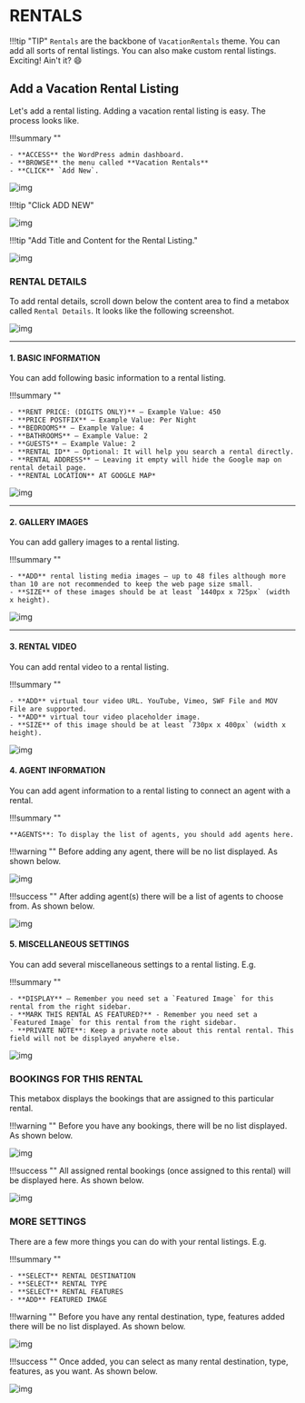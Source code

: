 # RENTALS

!!!tip "TIP"
    `Rentals` are the backbone of `VacationRentals` theme. You can add all sorts of rental listings. You can also make custom rental listings. Exciting! Ain't it? :smile:

## Add a Vacation Rental Listing

Let's add a rental listing. Adding a vacation rental listing is easy. The process looks like.

!!!summary ""

    - **ACCESS** the WordPress admin dashboard.
    - **BROWSE** the menu called **Vacation Rentals**
    - **CLICK** `Add New`.


![img](img/vr-12.jpg)

!!!tip "Click ADD NEW"

![img](img/vr-13.jpg)

!!!tip "Add Title and Content for the Rental Listing."

![img](img/vr-14.jpg)

### RENTAL DETAILS

To add rental details, scroll down below the content area to find a metabox called `Rental Details`. It looks like the following screenshot.

![img](img/vr-15.jpg)

---

#### 1. BASIC INFORMATION

You can add following basic information to a rental listing.

!!!summary ""

    - **RENT PRICE: (DIGITS ONLY)** — Example Value: 450
    - **PRICE POSTFIX** — Example Value: Per Night
    - **BEDROOMS** — Example Value: 4
    - **BATHROOMS** — Example Value: 2
    - **GUESTS** — Example Value: 2
    - **RENTAL ID** — Optional: It will help you search a rental directly.
    - **RENTAL ADDRESS** — Leaving it empty will hide the Google map on rental detail page.
    - **RENTAL LOCATION** AT GOOGLE MAP*

![img](img/vr-16.jpg)

---

#### 2. GALLERY IMAGES

You can add gallery images to a rental listing.

!!!summary ""

    - **ADD** rental listing media images — up to 48 files although more than 10 are not recommended to keep the web page size small.
    - **SIZE** of these images should be at least `1440px x 725px` (width x height).

![img](img/vr-17.jpg)

---

#### 3. RENTAL VIDEO

You can add rental video to a rental listing.

!!!summary ""

    - **ADD** virtual tour video URL. YouTube, Vimeo, SWF File and MOV File are supported.
    - **ADD** virtual tour video placeholder image. 
    - **SIZE** of this image should be at least `730px x 400px` (width x height).

![img](img/vr-18.jpg)

#### 4. AGENT INFORMATION

You can add agent information to a rental listing to connect an agent with a rental.

!!!summary ""

    **AGENTS**: To display the list of agents, you should add agents here.

!!!warning ""
    Before adding any agent, there will be no list displayed. As shown below.

![img](img/vr-19.jpg)

!!!success ""
    After adding agent(s) there will be a list of agents to choose from. As shown below.

![img](img/vr-20.jpg)

<!-- #### 5. BOOKING INFORMATION

You can add booking information to a rental listing to add a booking to the rental.

!!!summary ""

    **BOOKING**: To display the list of bookings, you should have at least one booking here.

!!!warning ""
    Before you have any bookings, there will be no list displayed. As shown below.

![img](img/vr-21.jpg)

!!!success ""
    After adding booking(s) there will be a list of booking to choose from. As shown below.

![img](img/vr-22.jpg)
 -->
#### 5. MISCELLANEOUS SETTINGS

You can add several miscellaneous settings to a rental listing. E.g.

!!!summary ""

    - **DISPLAY** — Remember you need set a `Featured Image` for this rental from the right sidebar.
    - **MARK THIS RENTAL AS FEATURED?** - Remember you need set a `Featured Image` for this rental from the right sidebar.
    - **PRIVATE NOTE**: Keep a private note about this rental rental. This field will not be displayed anywhere else.

![img](img/vr-23.jpg)

### BOOKINGS FOR THIS RENTAL

This metabox displays the bookings that are assigned to this particular rental.

!!!warning ""
    Before you have any bookings, there will be no list displayed. As shown below.


![img](img/vr-24.jpg)

!!!success ""
    All assigned rental bookings (once assigned to this rental) will be displayed here. As shown below.

![img](img/vr-25.jpg)

### MORE SETTINGS

There are a few more things you can do with your rental listings. E.g.

!!!summary ""

    - **SELECT** RENTAL DESTINATION
    - **SELECT** RENTAL TYPE
    - **SELECT** RENTAL FEATURES
    - **ADD** FEATURED IMAGE

!!!warning ""
    Before you have any rental destination, type, features added there will be no list displayed. As shown below.

![img](img/vr-26.jpg)

!!!success ""
    Once added, you can select as many rental destination, type, features, as you want. As shown below.

![img](img/vr-27.jpg)
